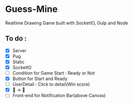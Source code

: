 # Guess-Mine

Realtime Drawing Game built with SocketIO, Gulp and Node

## To do :

- [x] Server
- [x] Pug
- [x] Static
- [x] SocketIO
- [ ] Condition for Game Start : Ready or Not
- [x] Button for Start and Ready
- [ ] UserDetail : Click to detail(Win score)
- [x] 🤑 -> 👑
- [ ] Front-end for Notification Bar(above Canvas)
